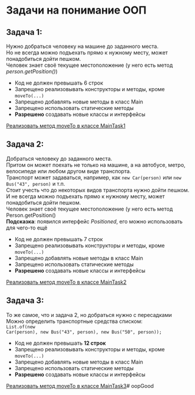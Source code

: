 # Задачи на понимание ООП

## Задача 1:
Нужно добраться человеку на машине до заданного места.<br>
Но не всегда можно подъехать прямо к нужному месту, может понадобиться дойти пешком.<br>
Человек знает своё текущее местоположение (у него есть метод <i>person.getPosition()</i>)<br>

* Код не должен превышать 6 строк
* Запрещено реализовывать конструкторы и методы, кроме `moveTo(...)`
* Запрещено добавлять новые методы в класс Main
* Запрещено использовать статические методы
* <b>Разрешено</b> создавать новые классы и интерфейсы

[Реализовать метод moveTo в классе MainTask1](src/main/java/ru/oop/task1/MainTask1.java)

## Задача 2:
Добраться человеку до заданного места.<br>
Притом он может поехать не только на машине, а на автобусе,
метро, велосипеде или любом другом виде транспорта.<br>
Транспорт может задаваться, например, как `new Car(person)` или `new Bus("43", person)` и т.п.<br>
Стоит учесть что до некоторых видов транспорта нужно дойти пешком.<br>
И не всегда можно подъехать прямо к нужному месту, может понадобиться дойти пешком.<br>
Человек знает своё текущее местоположение (у него есть метод Person.getPosition()<br>
<b>Подсказка</b>: появился интерфейс <i>Positioned</i>, его можно использовать для чего-то ещё
* Код не должен превышать 7 строк
* Запрещено реализовывать конструкторы и методы, кроме `moveTo(...)`
* Запрещено добавлять новые методы в класс Main
* Запрещено использовать статические методы
* <b>Разрешено</b> создавать новые классы и интерфейсы

[Реализовать метод moveTo в классе MainTask2](src/main/java/ru/oop/task2/MainTask2.java)

## Задача 3:
То же самое, что и задача 2, но добраться нужно с пересадками<br>
Можно определить транспортные средства списком:<br>
<code>List.of(new Car(person), new Bus("43", person), new Bus("50", person));</code>
* Код не должен превышать <b>12 строк</b>
* Запрещено реализовывать конструкторы и методы, кроме `moveTo(...)`
* Запрещено добавлять новые методы в класс Main
* Запрещено использовать статические методы
* <b>Разрешено</b> создавать новые классы и интерфейсы

[Реализовать метод moveTo в классе MainTask3](src/main/java/ru/oop/task3/MainTask3.java)#   o o p G o o d  
 